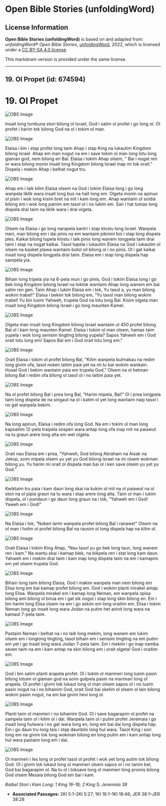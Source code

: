 # Open Bible Stories (unfoldingWord)

## License Information

**Open Bible Stories (unfoldingWord)** is based on and adapted from: _unfoldingWord® Open Bible Stories_, [unfoldingWord](https://unfoldingword.org/utw), 2022, which is licensed under a [CC BY-SA 4.0 license](https://creativecommons.org/licenses/by-sa/4.0/legalcode.en).

This markdown version is provided under the same license.



--------------------------------

## 19. Ol Propet (id: 674594)

19\. Ol Propet
==============

![OBS Image](https://cdn.door43.org/obs/jpg/360px/obs-en-19-01.jpg)

Insait long tumbuna stori bilong ol Israel, God i salim ol profet i go long ol. Ol profet i harim tok bilong God na ol i tokim ol man.

![OBS Image](https://cdn.door43.org/obs/jpg/360px/obs-en-19-02.jpg)

Elaisa i bin i stap profet long taim Ahap i stap King na lukautim Kingdom bilong Israel. Ahap em man nogut na em i save tokim ol man long lotu long giaman god, nem bilong en Bal. Elaisa i tokim Ahap olsem, " Bai i nogat ren or wara bilong monin insait long Kingdom bilong Israel inap mi tok orait." Dispela i mekim Ahap i belhat nogut tru.

![OBS Image](https://cdn.door43.org/obs/jpg/360px/obs-en-19-03.jpg)

Ahap em i laik kilim Elaisa olsem na God i tokim Elaisa long i go long wanpela liklik wara insait long bus na hait long em. Olgeta monin na apinun ol pisin i wok long kisim bret na mit i kam long em. Ahap wantaim ol soldia bilong em i wok long painim em tasol ol i no lukim em. San i hat tumas long dispela drai taim na liklik wara i drai olgeta.

![OBS Image](https://cdn.door43.org/obs/jpg/360px/obs-en-19-04.jpg)

Olsem na Elaisa i go long narapela kantri i stap klostu long Israel. Wanpela meri, man bilong em i dai pinis na em wantaim pikinini boi i stap long dispela ples. Kaikai bilong tupela klostu i laik pinis long wanem longpela taim drai taim i stap na nogat kaikai. Tasol tupela i lukautim Elaisa na God i lukautim ol olsem na basket plawa wantaim botol oil bilong ol i no pinis. Ol i gat kaikai insait long dispela longpela drai taim. Elaisa em i stap long dispela hap sampela yia.

![OBS Image](https://cdn.door43.org/obs/jpg/360px/obs-en-19-05.jpg)

Bihain long tripela yia na 6\-pela mun i go pinis, God i tokim Elaisa long i go bek long Kingdom bilong Israel na toktok wantaim Ahap long wanem em bai salim ren gen. Taim Ahap i lukim Elaisa em i tok, Yu tasol a, yu man bilong wokim trabel!" Elaisa i bekim tok bilong em, “Yu tasol man bilong wokim trabel! Yu bin lusim Yahweh, trupela God na lotu long Bal. Kisim olgeta man insait long Kingdom bilong Israel i go long maunten Kamel.

![OBS Image](https://cdn.door43.org/obs/jpg/360px/obs-en-19-06.jpg)

Olgeta man insait long Kingdom bilong Israel wantaim ol 450 profet bilong Bal ol i kam long maunten Kamel. Elaisa i tokim ol man olsem, hamas taim yupela i wok long senisim tingting bilong yupela? Sapos Yahweh em i God orait lotu long em! Sapos Bal em i God orait lotu long em."

![OBS Image](https://cdn.door43.org/obs/jpg/360px/obs-en-19-07.jpg)

Orait Elaisa i tokim ol profet bilong Bal, “Kilim wanpela bulmakau na redim long givim ofa, tasol noken laitim paia yet na mi tu bai wokim wankain. Husat God i bekim wantaim paia em trupela God.” Olsem na ol hetman bilong Bal i redim ofa bilong ol tasol ol i no laitim paia yet.

![OBS Image](https://cdn.door43.org/obs/jpg/360px/obs-en-19-08.jpg)

Na ol profet bilong Bal i prea long Bal, “Harim mipela, Bal!” Ol i prea longpela taim long dispela de na singaut na ol i katim ol yet long wantaim naip tasol i no gat wanpela bekim.

![OBS Image](https://cdn.door43.org/obs/jpg/360px/obs-en-19-09.jpg)

Na long apinun, Elaisa i redim ofa long God. Na em i tokim ol man long kapsaitim 12\-pela traipela sospen wara antap long ofa inap mit na paiawut na tu graun arere long alta em wet olgeta.

![OBS Image](https://cdn.door43.org/obs/jpg/360px/obs-en-19-10.jpg)

Orait nau Elaisa em i prea, “Yahweh, God bilong Abraham na Aisak na Jekop, soim mipela olsem yu yet yu God bilong Israel na mi olsem wokman bilong yu. Yu harim mi orait ol dispela man bai ol i ken save olsem yu yet yu God.”

![OBS Image](https://cdn.door43.org/obs/jpg/360px/obs-en-19-11.jpg)

Kwiktaim tru paia i kam daun long skai na kukim ol mit na ol paiawut na ol ston na ol pipia graun na tu wara i stap arere long alta. Taim ol man i lukim dispela, ol i pundaun i go daun long graun na i tok, “Yahweh em i God! Yaweh em i God!”

![OBS Image](https://cdn.door43.org/obs/jpg/360px/obs-en-19-12.jpg)

Na Elaisa i tok, “Noken larim wanpela profet bilong Bal i ranawe!” Olsem na ol man i holim ol profet bilong Bal na rausim ol long dispela hap na kilim ol.

![OBS Image](https://cdn.door43.org/obs/jpg/360px/obs-en-19-13.jpg)

Orait Elaisa i tokim King Ahap, “Nau tasol yu go bek long taun, long wanem ren i kam.” Na wantu skai i kamap blek, na bikpela ren i stat long kam daun. Yahweh em i mekim drai taim i kam inap long dispela taim na em i kamapim em yet olsem trupela God.

![OBS Image](https://cdn.door43.org/obs/jpg/360px/obs-en-19-14.jpg)

Bihain long taim bilong Elaisa, God i makim wanpela man nem bilong em Elisa long em bai kamap profet bilong em. God i wokim planti mirakel antap long Elisa. Wanpela mirakel em i kamap long Neman, em wanpela opisa bilong ami bilong ol birua em i gat sik nogut i stap long skin bilong en. Em i bin harim long Elisa olsem na em i go askim em long oraitim em. Elisa i tokim Neman long go insait long wara Jodan na putim het aninit long wara na kamaut 7\-pela taim.

![OBS Image](https://cdn.door43.org/obs/jpg/360px/obs-en-19-15.jpg)

Pastaim Neman i belhat na i no laik long mekim, long wanem em lukim olsem em i longlong tingting, tasol bihain em i senisim tingting na em putim em yet i go insait long wara Jodan 7\-pela taim. Em i mekim i go inap namba seven taim na em i kam antap na skin bilong em i orait olgeta! God i oraitim em.

![OBS Image](https://cdn.door43.org/obs/jpg/360px/obs-en-19-16.jpg)

God i bin salim planti arapela profet. Ol i tokim ol manmeri long lusim pasin bilong lotuim ol giaman god na soim gutpela pasin na marimari long ol arapela. Ol profet i givim tok lukaut long ol man olsem sapos ol i no lusim pasin nogut na i no bihainim God, orait God bai skelim ol olsem ol lain bilong wokim pasin nogut, na em bai givim hevi long ol.

![OBS Image](https://cdn.door43.org/obs/jpg/360px/obs-en-19-17.jpg)

Planti taim ol manmeri i no bihainim God. Ol i save bagarapim ol profet na sampela taim ol i kilim ol i dai. Wanpela taim ol i putim profet Jeremaia i go insait long hulwara i no gat wara long en, long em bai dai long dispela hap. Em i go daun tru long tais i stap daunbilo long hul wara. Tasol King i sori long em na givim tok long wokman bilong en long pulim em i kam antap long hul wara pastaim long em i dai.

![OBS Image](https://cdn.door43.org/obs/jpg/360px/obs-en-19-18.jpg)

Ol manmeri i les long ol profet tasol ol profet i wok yet long autim tok bilong God. Ol i givim tok lukaut long ol manmeri olsem sapos ol i no tanim bel, God bai bagarapim ol. Na tu ol i toksave long ol manmeri long promis bilong God olsem Mesaia bilong God em bai i kam.

*Baibel Stori i Kam Long: 1 King 16–18; 2 King 5; Jeremaia 38*

* **Associated Passages:** 2KI 5:1–2KI 5:27; 1KI 16:1–1KI 18:46; JER 38:1–JER 38:28

